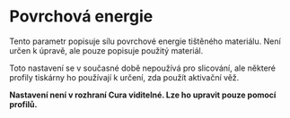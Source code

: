 Povrchová energie
====
Tento parametr popisuje sílu povrchové energie tištěného materiálu. Není určen k úpravě, ale pouze popisuje použitý materiál.

Toto nastavení se v současné době nepoužívá pro slicování, ale některé profily tiskárny ho používají k určení, zda použít aktivační věž.

**Nastavení není v rozhraní Cura viditelné. Lze ho upravit pouze pomocí profilů.**

